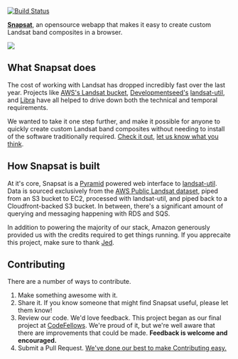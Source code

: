 [![Build Status](https://travis-ci.org/recombinators/landsat.svg)](https://travis-ci.org/recombinators/landsat)

**[Snapsat](http://snapsat.org/)**, an opensource webapp that makes it easy to create custom Landsat band composites in a browser.

![](https://cldup.com/RTFc6FzfcU-2000x2000.png)

What Snapsat does
-----------------

The cost of working with Landsat has dropped incredibly fast over the last year. Projects like [AWS's Landsat bucket](https://aws.amazon.com/blogs/aws/start-using-landsat-on-aws/), [Developmentseed's](http://developmentseed.org)  [landsat-util](https://github.com/developmentseed/landsat-util), and [Libra](http://libra.developmentseed.org/) have all helped to drive down both the technical and temporal requirements.

We wanted to take it one step further, and make it possible for anyone to quickly create custom Landsat band composites without needing to install of the software traditionally required. [Check it out](http://snapsat.org/), [let us know what you think](https://github.com/recombinators/landsat/issues).

How Snapsat is built
--------------------

At it's core, Snapsat is a [Pyramid](http://docs.pylonsproject.org/projects/pyramid/en/latest/index.html) powered web interface to [landsat-util](https://github.com/developmentseed/landsat-util). Data is sourced exclusively from the [AWS Public Landsat dataset](https://aws.amazon.com/public-data-sets/landsat/), piped from an S3 bucket to EC2, processed with landsat-util, and piped back to a Cloudfront-backed S3 bucket. In between, there's a significant amount of querying and messaging happening with RDS and SQS. 

In addition to powering the majority of our stack, Amazon generously provided us with the credits required to get things running. If you apprecaite this project, make sure to thank [Jed](https://twitter.com/jedsundwall).

Contributing
------------

There are a number of ways to contribute.

1. Make something awesome with it.
2. Share it. If you know someone that might find Snapsat useful, please let them know!
3. Review our code. We'd love feedback. This project began as our final project at [CodeFellows](https://www.codefellows.org/). We're proud of it, but we're well aware that there are improvements that could be made. __Feedback is welcome and encouraged.__
4. Submit a Pull Request. [We've done our best to make Contributing easy.](https://github.com/recombinators/landsat/blob/master/CONTRIBUTING.md)
